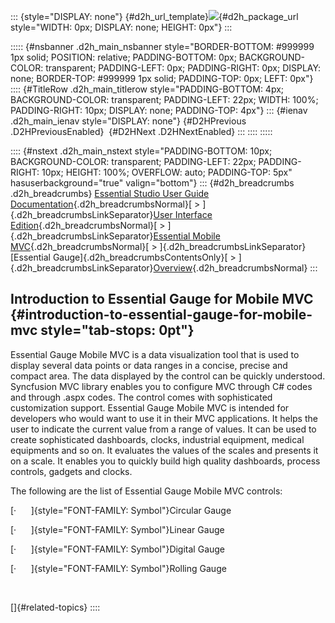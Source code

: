 ::: {style="DISPLAY: none"}
[](ms-xhelp:///?Id=d2h_url_template){#d2h_url_template}![](!package_url!){#d2h_package_url style="WIDTH: 0px; DISPLAY: none; HEIGHT: 0px"}
:::

::::: {#nsbanner .d2h_main_nsbanner style="BORDER-BOTTOM: #999999 1px solid; POSITION: relative; PADDING-BOTTOM: 0px; BACKGROUND-COLOR: transparent; PADDING-LEFT: 0px; PADDING-RIGHT: 0px; DISPLAY: none; BORDER-TOP: #999999 1px solid; PADDING-TOP: 0px; LEFT: 0px"}
:::: {#TitleRow .d2h_main_titlerow style="PADDING-BOTTOM: 4px; BACKGROUND-COLOR: transparent; PADDING-LEFT: 22px; WIDTH: 100%; PADDING-RIGHT: 10px; DISPLAY: none; PADDING-TOP: 4px"}
::: {#ienav .d2h_main_ienav style="DISPLAY: none"}
[](ms-xhelp:///?Id=c4dd3819-6b75-4d5a-a282-5e678529c43d){#D2HPrevious .D2HPreviousEnabled}  [](ms-xhelp:///?Id=6a560b79-a31e-48e9-8864-8912e8565441){#D2HNext .D2HNextEnabled}
:::
::::
:::::

:::: {#nstext .d2h_main_nstext style="PADDING-BOTTOM: 10px; BACKGROUND-COLOR: transparent; PADDING-LEFT: 22px; PADDING-RIGHT: 10px; HEIGHT: 100%; OVERFLOW: auto; PADDING-TOP: 5px" hasuserbackground="true" valign="bottom"}
::: {#d2h_breadcrumbs .d2h_breadcrumbs}
[Essential Studio User Guide Documentation](ms-xhelp:///?Id=12457748-09e3-4d74-a240-8e049cedf030){.d2h_breadcrumbsNormal}[ \> ]{.d2h_breadcrumbsLinkSeparator}[User Interface Edition](ms-xhelp:///?Id=c29296b7-531c-413b-a0ec-488ca1f7f669){.d2h_breadcrumbsNormal}[ \> ]{.d2h_breadcrumbsLinkSeparator}[Essential Mobile MVC](ms-xhelp:///?Id=74df42e3-5434-4590-9be6-3ae2f911cbbc){.d2h_breadcrumbsNormal}[ \> ]{.d2h_breadcrumbsLinkSeparator}[Essential Gauge]{.d2h_breadcrumbsContentsOnly}[ \> ]{.d2h_breadcrumbsLinkSeparator}[Overview](ms-xhelp:///?Id=c4dd3819-6b75-4d5a-a282-5e678529c43d){.d2h_breadcrumbsNormal}
:::

## Introduction to Essential Gauge for Mobile MVC {#introduction-to-essential-gauge-for-mobile-mvc style="tab-stops: 0pt"}

Essential Gauge Mobile MVC is a data visualization tool that is used to display several data points or data ranges in a concise, precise and compact area. The data displayed by the control can be quickly understood. Syncfusion MVC library enables you to configure MVC through C# codes and through .aspx codes. The control comes with sophisticated customization support. Essential Gauge Mobile MVC is intended for developers who would want to use it in their MVC applications. It helps the user to indicate the current value from a range of values. It can be used to create sophisticated dashboards, clocks, industrial equipment, medical equipments and so on. It evaluates the values of the scales and presents it on a scale. It enables you to quickly build high quality dashboards, process controls, gadgets and clocks. 

The following are the list of Essential Gauge Mobile MVC controls:

[·      ]{style="FONT-FAMILY: Symbol"}Circular Gauge

[·      ]{style="FONT-FAMILY: Symbol"}Linear Gauge

[·      ]{style="FONT-FAMILY: Symbol"}Digital Gauge

[·      ]{style="FONT-FAMILY: Symbol"}Rolling Gauge

 

[]{#related-topics}
::::
